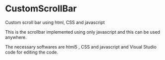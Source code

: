 # CustomScrollBar
Custom scroll bar using html, CSS and javascript

This is the scrollbar implemented using only javascript and this can be used anywhere.

The necessary softwares are html5 , CSS and javascript and Visual Studio code for editing the code.



